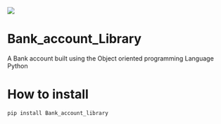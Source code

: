 ![](images/Bank_pic.py.jpg)

# Bank_account_Library
A Bank account built using the  Object oriented programming Language Python 

# How to install
```
pip install Bank_account_library
```



